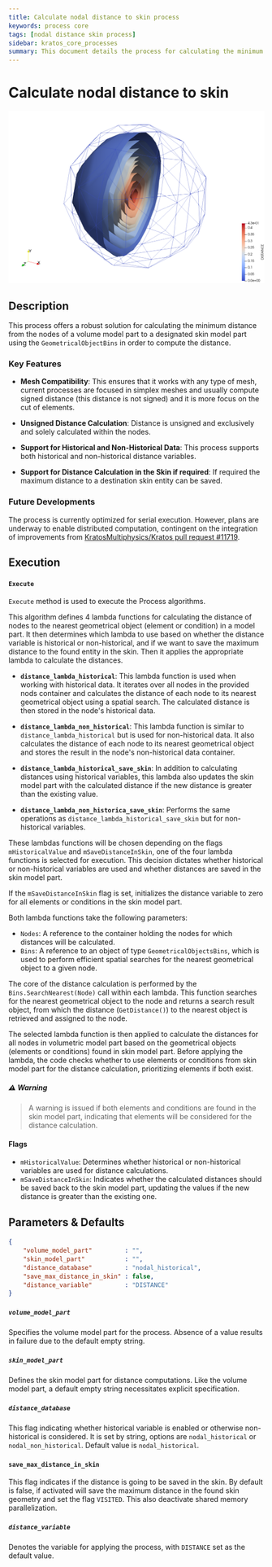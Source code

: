 ```yaml
---
title: Calculate nodal distance to skin process
keywords: process core
tags: [nodal distance skin process]
sidebar: kratos_core_processes
summary: This document details the process for calculating the minimum nodal distance from a volume model part to a designated skin model part, supporting both historical and non-historical distance variables.
---
```


# Calculate nodal distance to skin

![](figures/calculate_nodal_distance_to_skin_process.png)

## Description

This process offers a robust solution for calculating the minimum distance from the nodes of a volume model part to a designated skin model part using the `GeometricalObjectBins` in order to compute the distance.

### Key Features

- **Mesh Compatibility**:  This ensures that it works with any type of mesh, current processes are focused in simplex meshes and usually compute signed distance (this distance is not signed) and it is more focus on the cut of elements.

- **Unsigned Distance Calculation**: Distance is unsigned and exclusively and solely calculated within the nodes.

- **Support for Historical and Non-Historical Data**: This process supports both historical and non-historical distance variables.

- **Support for Distance Calculation in the Skin if required**: If required the maximum distance to a destination skin entity can be saved.

### Future Developments

The process is currently optimized for serial execution. However, plans are underway to enable distributed computation, contingent on the integration of improvements from [KratosMultiphysics/Kratos pull request #11719](https://github.com/KratosMultiphysics/Kratos/pull/11719).

## Execution

#### `Execute`

`Execute` method is used to execute the Process algorithms.

This algorithm defines 4 lambda functions for calculating the distance of nodes to the nearest geometrical object (element or condition) in a model part. It then determines which lambda to use based on whether the distance variable is historical or non-historical, and if we want to save the maximum distance to the found entity in the skin. Then it applies the appropriate lambda to calculate the distances.

- **`distance_lambda_historical`**: This lambda function is used when working with historical data. It iterates over all nodes in the provided nods container and calculates the distance of each node to its nearest geometrical object using a spatial search. The calculated distance is then stored in the node's historical data.

- **`distance_lambda_non_historical`**: This lambda function is similar to `distance_lambda_historical` but is used for non-historical data. It also calculates the distance of each node to its nearest geometrical object and stores the result in the node's non-historical data container.

- **`distance_lambda_historical_save_skin`**: In addition to calculating distances using historical variables, this lambda also updates the skin model part with the calculated distance if the new distance is greater than the existing value.

- **`distance_lambda_non_historica_save_skin`**: Performs the same operations as `distance_lambda_historical_save_skin` but for non-historical variables.

These lambdas functions will be chosen depending on the flags `mHistoricalValue` and `mSaveDistanceInSkin`, one of the four lambda functions is selected for execution. This decision dictates whether historical or non-historical variables are used and whether distances are saved in the skin model part.

If the `mSaveDistanceInSkin` flag is set, initializes the distance variable to zero for all elements or conditions in the skin model part.

Both lambda functions take the following parameters:
- `Nodes`: A reference to the container holding the nodes for which distances will be calculated.
- `Bins`: A reference to an object of type `GeometricalObjectsBins`, which is used to perform efficient spatial searches for the nearest geometrical object to a given node.

The core of the distance calculation is performed by the `Bins.SearchNearest(Node)` call within each lambda. This function searches for the nearest geometrical object to the node and returns a search result object, from which the distance (`GetDistance()`) to the nearest object is retrieved and assigned to the node.

The selected lambda function is then applied to calculate the distances for all nodes in volumetric model part based on the geometrical objects (elements or conditions) found in skin model part. Before applying the lambda, the code checks whether to use elements or conditions from skin model part for the distance calculation, prioritizing elements if both exist.

##### ⚠️ Warning

> A warning is issued if both elements and conditions are found in the skin model part, indicating that elements will be considered for the distance calculation.

#### Flags
- `mHistoricalValue`: Determines whether historical or non-historical variables are used for distance calculations.
- `mSaveDistanceInSkin`: Indicates whether the calculated distances should be saved back to the skin model part, updating the values if the new distance is greater than the existing one.

## Parameters & Defaults

```json
{
    "volume_model_part"         : "",
    "skin_model_part"           : "",
    "distance_database"         : "nodal_historical",
    "save_max_distance_in_skin" : false,
    "distance_variable"         : "DISTANCE"
}
```

##### `volume_model_part`
Specifies the volume model part for the process. Absence of a value results in failure due to the default empty string.

##### `skin_model_part`
Defines the skin model part for distance computations. Like the volume model part, a default empty string necessitates explicit specification.

##### `distance_database`
This flag indicating whether historical variable is enabled or otherwise non-historical is considered. It is set by string, options are `nodal_historical` or `nodal_non_historical`. Default value is `nodal_historical`.

#### `save_max_distance_in_skin`
This flag indicates if the distance is going to be saved in the skin. By default is false, if activated will save the maximum distance in the found skin geometry and set the flag `VISITED`. This also deactivate shared memory parallelization.

##### `distance_variable`
Denotes the variable for applying the process, with `DISTANCE` set as the default value.